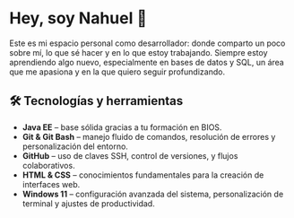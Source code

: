 # Hey, soy Nahuel 👋

Este es mi espacio personal como desarrollador: donde comparto un poco sobre mí, lo que sé hacer y en lo que estoy trabajando. Siempre estoy aprendiendo algo nuevo, especialmente en bases de datos y SQL, un área que me apasiona y en la que quiero seguir profundizando.

## 🛠️ Tecnologías y herramientas

- **Java EE** – base sólida gracias a tu formación en BIOS.
- **Git & Git Bash** – manejo fluido de comandos, resolución de errores y personalización del entorno.
- **GitHub** – uso de claves SSH, control de versiones, y flujos colaborativos.
- **HTML & CSS** – conocimientos fundamentales para la creación de interfaces web.
- **Windows 11** – configuración avanzada del sistema, personalización de terminal y ajustes de productividad.
